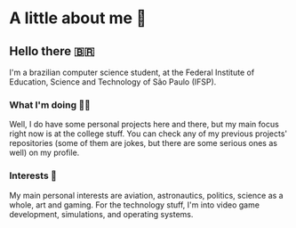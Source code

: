 # A little about me 🤔

## Hello there 🇧🇷
I'm a brazilian computer science student, at the Federal Institute of Education, Science and Technology of São Paulo (IFSP).

### What I'm doing 👨‍💻
Well, I do have some personal projects here and there, but my main focus right now is at the college stuff.
You can check any of my previous projects' repositories (some of them are jokes, but there are some serious ones as well) on my profile.

### Interests 💭
My main personal interests are aviation, astronautics, politics, science as a whole, art and gaming.
For the technology stuff, I'm into video game development, simulations, and operating systems.

